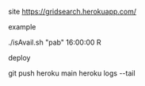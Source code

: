 site
https://gridsearch.herokuapp.com/

example

./isAvail.sh "pab" 16:00:00 R

deploy

git push heroku main
heroku logs --tail
